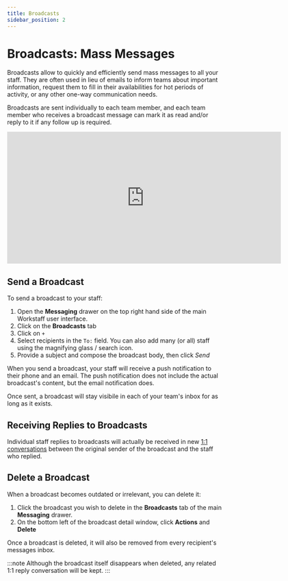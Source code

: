 ```yaml
---
title: Broadcasts
sidebar_position: 2
---
```


# Broadcasts: Mass Messages

Broadcasts allow to quickly and efficiently send mass messages to all your staff. They are often used in lieu of 
emails to inform teams about important information, request them to fill in their availabilities for hot periods of 
activity, or any other one-way communication needs.

Broadcasts are sent individually to each team member, and each team member who receives a broadcast message can mark 
it as read and/or reply to it if any follow up is required. 

<iframe width="640" height="308" src="https://www.loom.com/embed/c37df7aa88414780a542ce0a889fd09d" frameborder="0" webkitallowfullscreen mozallowfullscreen allowfullscreen></iframe>

## Send a Broadcast

To send a broadcast to your staff:

1. Open the **Messaging** drawer on the top right hand side of the main Workstaff user interface.
2. Click on the **Broadcasts** tab
3. Click on `+`
4. Select recipients in the `To:` field. You can also add many (or all) staff using the magnifying glass / search icon.
5. Provide a subject and compose the broadcast body, then click *Send*

When you send a broadcast, your staff will receive a push notification to their phone and an email. 
The push notification does not include the actual broadcast's content, but the email notification does. 

Once sent, a broadcast will stay visibile in each of your team's inbox for as long as it exists.

## Receiving Replies to Broadcasts

Individual staff replies to broadcasts will actually be received in new [1:1 conversations](./chat.md) between the original sender of the broadcast and the staff who replied.

## Delete a Broadcast

When a broadcast becomes outdated or irrelevant, you can delete it:

1. Click the broadcast you wish to delete in the **Broadcasts** tab of the main **Messaging** drawer.
2. On the bottom left of the broadcast detail window, click **Actions** and **Delete**

Once a broadcast is deleted, it will also be removed from every recipient's messages inbox.

:::note
Although the broadcast itself disappears when deleted, any related 1:1 reply conversation will be kept.
:::
